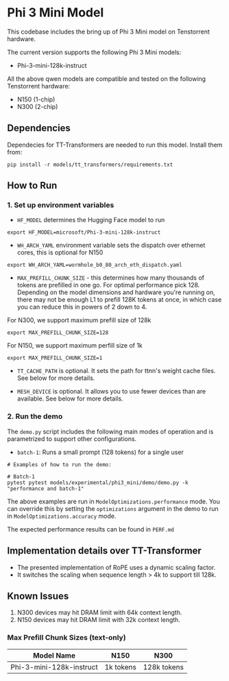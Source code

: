 # Phi 3 Mini Model

This codebase includes the bring up of Phi 3 Mini model on Tenstorrent hardware.

The current version supports the following Phi 3 Mini models:
- Phi-3-mini-128k-instruct

All the above qwen models are compatible and tested on the following Tenstorrent hardware:
- N150 (1-chip)
- N300 (2-chip)

## Dependencies
Dependecies for TT-Transformers are needed to run this model. Install them from:

```
pip install -r models/tt_transformers/requirements.txt
```

## How to Run

### 1. Set up environment variables

- `HF_MODEL` determines the Hugging Face model to run

```
export HF_MODEL=microsoft/Phi-3-mini-128k-instruct
```

- `WH_ARCH_YAML` environment variable sets the dispatch over ethernet cores, this is optional for N150

```
export WH_ARCH_YAML=wormhole_b0_80_arch_eth_dispatch.yaml
```

- `MAX_PREFILL_CHUNK_SIZE` - this determines how many thousands of tokens are prefilled in one go. For optimal performance pick 128. Depending on the model dimensions and hardware you're running on, there may not be enough L1 to prefill 128K tokens at once, in which case you can reduce this in powers of 2 down to 4.

For N300, we support maximum prefill size of 128k
```
export MAX_PREFILL_CHUNK_SIZE=128
```

For N150, we support maximum perfill size of 1k
```
export MAX_PREFILL_CHUNK_SIZE=1
```

- `TT_CACHE_PATH` is optional. It sets the path for ttnn's weight cache files. See below for more details.

- `MESH_DEVICE` is optional. It allows you to use fewer devices than are available. See below for more details.

### 2. Run the demo

The `demo.py` script includes the following main modes of operation and is parametrized to support other configurations.

- `batch-1`: Runs a small prompt (128 tokens) for a single user

```
# Examples of how to run the demo:

# Batch-1
pytest pytest models/experimental/phi3_mini/demo/demo.py -k "performance and batch-1"
```

The above examples are run in `ModelOptimizations.performance` mode. You can override this by setting the `optimizations` argument in the demo to run in `ModelOptimizations.accuracy` mode.

The expected performance results can be found in `PERF.md`

## Implementation details over TT-Transformer

- The presented implementation of RoPE uses a dynamic scaling factor.
- It switches the scaling when sequence length > 4k to support till 128k.

## Known Issues

1. N300 devices may hit DRAM limit with 64k context length.
2. N150 devices may hit DRAM limit with 32k context length.


### Max Prefill Chunk Sizes (text-only)
|         Model Name        |      N150     |      N300     |
|---------------------------|---------------|---------------|
| Phi-3-mini-128k-instruct  |   1k tokens   |  128k tokens  |
